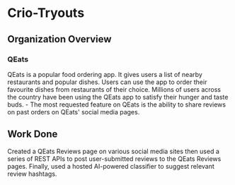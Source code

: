 # Crio-Tryouts

## Organization Overview

### QEats

QEats is a popular food ordering app. It gives users a list of nearby restaurants and popular dishes. Users can use the app to order their favourite dishes from restaurants of their choice. Millions of users across the country have been using the QEats app to satisfy their hunger and taste buds.  - The most requested feature on QEats is the ability to share reviews on past orders on QEats' social media pages.

## Work Done

Created a QEats Reviews page on various social media sites then used a series of REST APIs to post user-submitted reviews to the QEats Reviews pages. Finally, used a hosted AI-powered classifier to suggest relevant review hashtags.
